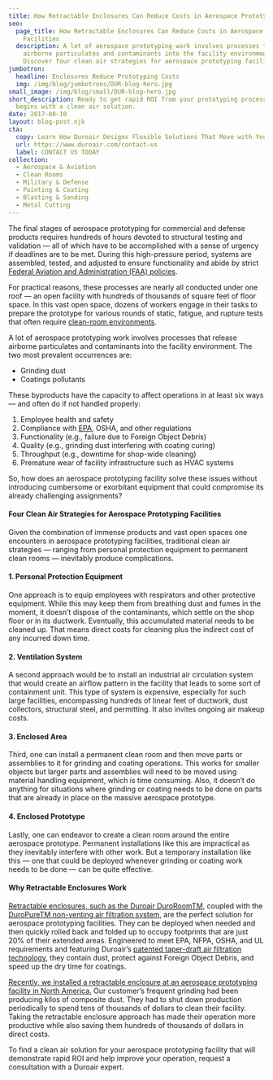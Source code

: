 ```yaml
---
title: How Retractable Enclosures Can Reduce Costs in Aerospace Prototyping Facilities
seo:
  page_title: How Retractable Enclosures Can Reduce Costs in Aerospace Prototyping
    Facilities
  description: A lot of aerospace prototyping work involves processes that release
    airborne particulates and contaminants into the facility environment.
    Discover four clean air strategies for aerospace prototyping facilities.
jumbotron:
  headline: Enclosures Reduce Prototyping Costs
  img: /img/blog/jumbotrons/DUR-blog-hero.jpg
small_image: /img/blog/small/DUR-blog-hero.jpg
short_description: Ready to get rapid ROI from your prototyping processes? It
  begins with a clean air solution.
date: 2017-08-10
layout: blog-post.njk
cta:
  copy: Learn How Duroair Designs Flexible Solutions That Move with Your Workflow
  url: https://www.duroair.com/contact-us
  label: CONTACT US TODAY
collection:
  - Aerospace & Aviation
  - Clean Rooms
  - Military & Defense
  - Painting & Coating
  - Blasting & Sanding
  - Metal Cutting
---
```


The final stages of aerospace prototyping for commercial and defense products requires hundreds of hours devoted to structural testing and validation — all of which have to be accomplished with a sense of urgency if deadlines are to be met. During this high-pressure period, systems are assembled, tested, and adjusted to ensure functionality and abide by strict [Federal Aviation and Administration (FAA) policies](https://www.faa.gov/regulations_policies/).

For practical reasons, these processes are nearly all conducted under one roof — an open facility with hundreds of thousands of square feet of floor space. In this vast open space, dozens of workers engage in their tasks to prepare the prototype for various rounds of static, fatigue, and rupture tests that often require [clean-room environments](http://air.duroair.com/modular-clean-rooms-manufacturers).

A lot of aerospace prototyping work involves processes that release airborne particulates and contaminants into the facility environment. The two most prevalent occurrences are:

- Grinding dust
- Coatings pollutants

These byproducts have the capacity to affect operations in at least six ways — and often do if not handled properly:

1. Employee health and safety
2. Compliance with [EPA](https://www.epa.gov/regulatory-information-sector/aerospace-sector-naics-332-and-336), OSHA, and other regulations
3. Functionality (e.g., failure due to Foreign Object Debris)
4. Quality (e.g., grinding dust interfering with coating curing)
5. Throughput (e.g., downtime for shop-wide cleaning)
6. Premature wear of facility infrastructure such as HVAC systems

So, how does an aerospace prototyping facility solve these issues without introducing cumbersome or exorbitant equipment that could compromise its already challenging assignments?

#### Four Clean Air Strategies for Aerospace Prototyping Facilities

Given the combination of immense products and vast open spaces one encounters in aerospace prototyping facilities, traditional clean air strategies — ranging from personal protection equipment to permanent clean rooms — inevitably produce complications.

#### 1\. Personal Protection Equipment

One approach is to equip employees with respirators and other protective equipment. While this may keep them from breathing dust and fumes in the moment, it doesn’t dispose of the contaminants, which settle on the shop floor or in its ductwork. Eventually, this accumulated material needs to be cleaned up. That means direct costs for cleaning plus the indirect cost of any incurred down time.

#### 2\. Ventilation System

A second approach would be to install an industrial air circulation system that would create an airflow pattern in the facility that leads to some sort of containment unit. This type of system is expensive, especially for such large facilities, encompassing hundreds of linear feet of ductwork, dust collectors, structural steel, and permitting. It also invites ongoing air makeup costs.

#### 3\. Enclosed Area

Third, one can install a permanent clean room and then move parts or assemblies to it for grinding and coating operations. This works for smaller objects but larger parts and assemblies will need to be moved using material handling equipment, which is time consuming. Also, it doesn’t do anything for situations where grinding or coating needs to be done on parts that are already in place on the massive aerospace prototype.

#### 4\. Enclosed Prototype

Lastly, one can endeavor to create a clean room around the entire aerospace prototype. Permanent installations like this are impractical as they inevitably interfere with other work. But a temporary installation like this — one that could be deployed whenever grinding or coating work needs to be done — can be quite effective.

#### Why Retractable Enclosures Work

[Retractable enclosures, such as the Duroair DuroRoomTM](https://www.duroair.com/technologies-solutions/retractable-enclosure-systems/), coupled with the [DuroPureTM non-venting air filtration system](https://www.duroair.com/technologies-solutions/non-vented-air-recycling-filtration-solutions/), are the perfect solution for aerospace prototyping facilities. They can be deployed when needed and then quickly rolled back and folded up to occupy footprints that are just 20% of their extended areas. Engineered to meet EPA, NFPA, OSHA, and UL requirements and featuring Duroair’s [patented taper-draft air filtration technology](https://www.duroair.com/technologies-solutions/taper-draft-air-filtration-technology/), they contain dust, protect against Foreign Object Debris, and speed up the dry time for coatings.

[Recently, we installed a retractable enclosure at an aerospace prototyping facility in North America.](https://www.duroair.com/a-unique-prep-room-design/) Our customer’s frequent grinding had been producing kilos of composite dust. They had to shut down production periodically to spend tens of thousands of dollars to clean their facility. Taking the retractable enclosure approach has made their operation more productive while also saving them hundreds of thousands of dollars in direct costs.

To find a clean air solution for your aerospace prototyping facility that will demonstrate rapid ROI and help improve your operation, request a consultation with a Duroair expert.
